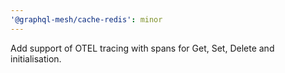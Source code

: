 ```yaml
---
'@graphql-mesh/cache-redis': minor
---
```


Add support of OTEL tracing with spans for Get, Set, Delete and initialisation.
